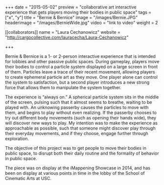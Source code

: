 +++
date = "2015-05-02"
preview = "collaborative art interactive experience that gets players moving their bodies in public space"
tags = ["x", "y"]
title = "Bernie & Bernice"
image = "/images/Bernie.JPG"
headerimage = "/images/BernieWide.jpg"
video = "link to video"
weight = 2

[[collaborators]]
name = "Laura Cechanowicz"
website = "http://cargocollective.com/lauracecha/Laura-Cechanowicz"

+++

Bernie & Bernice is a 1- or 2-person interactive experience that is intended for lobbies and other passive public spaces. During gameplay, players move their bodies to control a particle system displayed on a large screen in front of them. Particles leave a trace of their recent movement, allowing players to create ephemeral particle art as they move. One player alone can control the system to satisfaction, but a second player introduces a new strong force that allows them to manipulate the system together.

The experience is “always on.” A spherical particle system sits in the middle of the screen, pulsing such that it almost seems to breathe, waiting to be played with. An unknowing passerby causes the particles to move with them, and begins to play without even realizing. If the passerby chooses to try out different body movements (such as opening their hands wide), they will discover new ways to play. My intention was to make the experience as approachable as possible, such that someone might discover play through their everyday movements, and if they choose, engage further through exploration.

The objective of this project was to get people to move their bodies in public space, to disrupt both their daily routine and the formality of behavior in public space. 

The piece was on display at the iMappening Showcase in 2014, and has been on display at various points in time in the lobby of the School of Cinematic Arts at USC.
